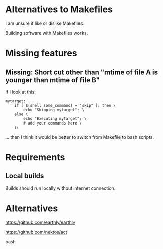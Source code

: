 # Alternatives to Makefiles

I am unsure if like or dislike Makefiles.

Building software with Makefiles works.

# Missing features

## Missing: Short cut other than "mtime of file A is younger than mtime of file B"

If I look at this:

```
mytarget:
    if [ $(shell some_command) = "skip" ]; then \
        echo "Skipping mytarget"; \
    else \
        echo "Executing mytarget"; \
        # add your commands here \
    fi
```

... then I think it would be better to switch from Makefile to bash scripts.

# Requirements

## Local builds

Builds should run locally without internet connection.

# Alternatives

https://github.com/earthly/earthly

https://github.com/nektos/act 

bash


